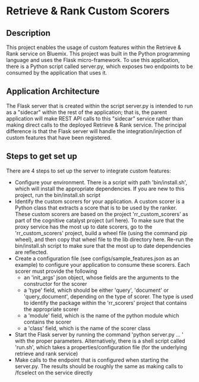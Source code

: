 # Retrieve & Rank Custom Scorers
## Description
This project enables the usage of custom features within the Retrieve & Rank service on Bluemix. This project was built in the
Python programming language and uses the Flask micro-framework. To use this application, there is a Python script called server.py,
which exposes two endpoints to be consumed by the application that uses it.
## Application Architecture 
The Flask server that is created within the script server.py is intended to run as a "sidecar" within the rest of the application;
that is, the parent application will make REST API calls to this "sidecar" service rather than making direct calls to the
deployed Retrieve & Rank service. The principal difference is that the Flask server will handle the integration/injection of
custom features that have been registered.
## Steps to get set up
There are 4 steps to set up the server to integrate custom features:
* Configure your environment. There is a script with path 'bin/install.sh', which will install the appropriate dependencies. If you are new to this project, run the bin/install.sh script
* Identify the custom scorers for your application. A custom scorer is a Python class that extracts a score that is to be used by the ranker. These custom 
scorers are based on the project 'rr_custom_scorers' as part of the cognitive catalyst project (url here). To make sure that the proxy service has the most up to date
scorers, go to the 'rr_custom_scorers' project, build a wheel file (using the command pip wheel), and then copy that wheel file to the lib directory here. Re-run the bin/install.sh
script to make sure that the most up to date dependencies are reflected.
* Create a configuration file (see configs/sample_features.json as an example) to configure your application to consume these scorers. Each scorer must provide
the following
    * an 'init_args' json object, whose fields are the arguments to the constructor for the scorer
    * a 'type' field, which should be either 'query', 'document' or 'query_document', depending on the type of scorer. The type is used to identify the package
    within the 'rr_scorers' project that contains the appropriate scorer
    * a 'module' field, which is the name of the python module which contains the scorer
    * a 'class' field, which is the name of the scorer class
* Start the Flask server by running the command 'python server.py ... ' with the proper parameters. Alternatively, there is a shell script called 
'run.sh', which takes a properties/configuration file (for the underlying retrieve and rank service)
* Make calls to the endpoint that is configured when starting the server.py. The results should be roughly the same as making calls to /fcselect on the service directly